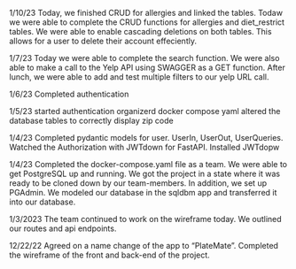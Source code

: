 1/10/23
Today, we finished CRUD for allergies and linked the tables. Todaw we were able to complete the CRUD functions for allergies and diet_restrict tables. We were able to enable cascading deletions on both tables. This allows for a user to delete their account effeciently.

1/7/23
Today we were able to complete the search function. We were also able to make a call to the Yelp API using SWAGGER as a GET function. After lunch, we were able to add and test multiple filters to our yelp URL call.

1/6/23
Completed authentication

1/5/23
started authentication
organizerd docker compose yaml
altered the database tables to correctly display zip code

1/4/23
Completed pydantic models for user. UserIn, UserOut, UserQueries.
Watched the Authorization with JWTdown for FastAPI.
Installed JWTdopw

1/4/23
Completed the docker-compose.yaml file as a team. We were able to get PostgreSQL up and running. We got the project in a state where it was ready to be cloned down by our team-members. In addition, we set up PGAdmin. We modeled our database in the sqldbm app and transferred it into our database.

1/3/2023
The team continued to work on the wireframe today. We outlined our routes and api endpoints.

12/22/22
Agreed on a name change of the app to “PlateMate”. Completed the wireframe of the front and back-end of the project.

